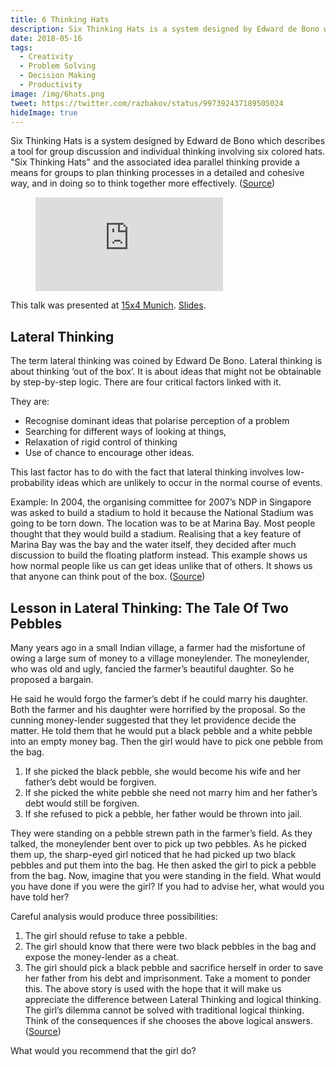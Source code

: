 ```yaml
---
title: 6 Thinking Hats
description: Six Thinking Hats is a system designed by Edward de Bono which describes a tool for group discussion and individual thinking
date: 2018-05-16
tags:
  - Creativity
  - Problem Solving
  - Decision Making
  - Productivity
image: /img/6hats.png
tweet: https://twitter.com/razbakov/status/997392437189505024
hideImage: true
---
```


Six Thinking Hats is a system designed by Edward de Bono which describes a tool for group discussion and individual thinking involving six colored hats. "Six Thinking Hats" and the associated idea parallel thinking provide a means for groups to plan thinking processes in a detailed and cohesive way, and in doing so to think together more effectively. ([Source](https://en.wikipedia.org/wiki/Six_Thinking_Hats))

<figure class="aspect-ratio">
  <iframe src="https://www.youtube.com/embed/0onFyJWIf6A" frameborder="0" allowfullscreen></iframe>
</figure>

This talk was presented at [15x4 Munich](https://munich.15x4.org/). [Slides](https://docs.google.com/presentation/d/e/2PACX-1vQbPSRydxLhZGhXvhiQQYjEEZl5TU0qk5P--urwMbjUpmFRjLzl6SffJDWvZkyBodj2MY-1ovbdiGWX/embed?start=false&loop=false&delayms=3000).

## Lateral Thinking

The term lateral thinking was coined by Edward De Bono. Lateral thinking is about thinking ‘out of the box’. It is about ideas that might not be obtainable by step-by-step logic. There are four critical factors linked with it.

They are:

- Recognise dominant ideas that polarise perception of a problem
- Searching for different ways of looking at things,
- Relaxation of rigid control of thinking
- Use of chance to encourage other ideas.

This last factor has to do with the fact that lateral thinking involves low-probability ideas which are unlikely to occur in the normal course of events.

Example: In 2004, the organising committee for 2007’s NDP in Singapore was asked to build a stadium to hold it because the National Stadium was going to be torn down. The location was to be at Marina Bay. Most people thought that they would build a stadium. Realising that a key feature of Marina Bay was the bay and the water itself, they decided after much discussion to build the floating platform instead. This example shows us how normal people like us can get ideas unlike that of others. It shows us that anyone can think pout of the box. ([Source](http://lateralthinking.weebly.com/index.html))

## Lesson in Lateral Thinking: The Tale Of Two Pebbles

Many years ago in a small Indian village, a farmer had the misfortune of owing a large sum of money to a village moneylender. The moneylender, who was old and ugly, fancied the farmer’s beautiful daughter. So he proposed a bargain.

He said he would forgo the farmer’s debt if he could marry his daughter. Both the farmer and his daughter were horrified by the proposal. So the cunning money-lender suggested that they let providence decide the matter. He told them that he would put a black pebble and a white pebble into an empty money bag. Then the girl would have to pick one pebble from the bag.

1. If she picked the black pebble, she would become his wife and her father’s debt would be forgiven.
2. If she picked the white pebble she need not marry him and her father’s debt would still be forgiven.
3. If she refused to pick a pebble, her father would be thrown into jail.

They were standing on a pebble strewn path in the farmer’s field. As they talked, the moneylender bent over to pick up two pebbles. As he picked them up, the sharp-eyed girl noticed that he had picked up two black pebbles and put them into the bag. He then asked the girl to pick a pebble from the bag.
Now, imagine that you were standing in the field. What would you have done if you were the girl? If you had to advise her, what would you have told her?

Careful analysis would produce three possibilities:

1. The girl should refuse to take a pebble.
2. The girl should know that there were two black pebbles in the bag and expose the money-lender as a cheat.
3. The girl should pick a black pebble and sacrifice herself in order to save her father from his debt and imprisonment.
   Take a moment to ponder this.
   The above story is used with the hope that it will make us appreciate the difference between Lateral Thinking and logical thinking.
   The girl’s dilemma cannot be solved with traditional logical thinking. Think of the consequences if she chooses the above logical answers. ([Source](https://academictips.org/blogs/the-tale-of-two-pebbles/))

What would you recommend that the girl do?
